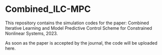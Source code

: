 # Combined_ILC-MPC

This repository contains the simulation codes for the paper: Combined Iterative Learning and Model Predictive
Control Scheme for Constrained Nonlinear Systems, 2023.

As soon as the paper is accepted by the journal, the code will be uploaded here. 
